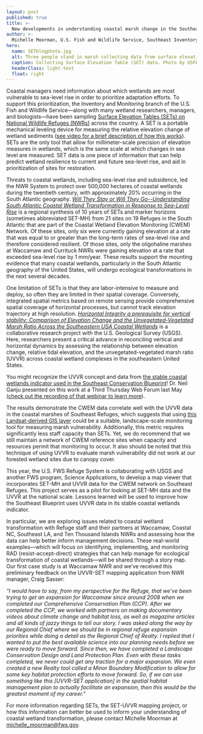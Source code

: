 ```yaml
---
layout: post
published: true
title: >-
  New developments in understanding coastal marsh change in the Southeast
author: >-
  Michelle Moorman, U.S. Fish and Wildlife Service, Southeast Inventory & Monitoring Branch
hero:
  name: SETblogphoto.jpg
  alt: Three people stand in marsh collecting data from surface elevation table monitoring station.
  caption: Collecting Surface Elevation Table (SET) data. Photo by USFWS.
  headerClass: light-text
  float: right
---
```

Coastal managers need information about which wetlands are most vulnerable to sea-level rise in order to prioritize adaptation efforts. To support this prioritization, the Inventory and Monitoring branch of the U.S. Fish and Wildlife Service—along with many wetland researchers, managers, and biologists—have been sampling [Surface Elevation Tables (SETs) on National Wildlife Refuges (NWRs)](https://ecos.fws.gov/ServCat/Reference/Profile/115052) across the country. A SET is a portable mechanical leveling device for measuring the relative elevation change of wetland sediments ([see video for a brief description of how this works](https://doimspp.sharepoint.com/:v:/s/fws-FF04R00000-inventory-and-monitoring/EZ3sU0HaucpBhC_rH4f7334B23U92mVgzHygR0MVR1c-cQ?e=BkpbeV)). SETs are the only tool that allow for millimeter-scale precision of elevation measures in wetlands, which is the same scale at which changes in sea level are measured. SET data is one piece of information that can help predict wetland resilience to current and future sea-level rise, and aid in prioritization of sites for restoration. <!--more-->

Threats to coastal wetlands, including sea-level rise and subsidence, led the NWR System to protect over 500,000 hectares of coastal wetlands during the twentieth century, with approximately 20% occurring in the South Atlantic geography. _[Will They Stay or Will They Go--Understanding South Atlantic Coastal Wetland Transformation in Response to Sea-Level Rise](https://link.springer.com/article/10.1007/s12237-023-01225-7)_ is a regional synthesis of 10 years of SETs and marker horizons (sometimes abbreviated SET-MH) from 21 sites on 19 Refuges in the South Atlantic that are part of the Coastal Wetland Elevation Monitoring (CWEM) Network. Of these sites, only six were currently gaining elevation at a rate that was equal to or greater than the long-term rates of sea-level rise and therefore considered resilient. Of those sites, only the oligohaline marshes at Waccamaw and Currituck NWRs were gaining elevation at a rate that exceeded sea-level rise by 1 mm/year. These results support the mounting evidence that many coastal wetlands, particularly in the South Atlantic geography of the United States, will undergo ecological transformations in the next several decades.

One limitation of SETs is that they are labor-intensive to measure and deploy, so often they are limited in their spatial coverage. Conversely, integrated spatial metrics based on remote sensing provide comprehensive spatial coverage of horizontal processes, but cannot track elevation trajectory at high resolution. [_Horizontal Integrity a prerequisite for vertical stability: Comparison of Elevation Change and the Unvegetated-Vegetated Marsh Ratio Across the Southeastern USA Coastal Wetlands_](https://link.springer.com/article/10.1007/s12237-023-01221-x) is a collaborative research project with the U.S. Geological Survey (USGS). Here, researchers present a critical advance in reconciling vertical and horizontal dynamics by assessing the relationship between elevation change, relative tidal elevation, and the unvegetated-vegetated marsh ratio (UVVR) across coastal wetland complexes in the southeastern United States.

You might recognize the UVVR concept and data from [the stable coastal wetlands indicator used in the Southeast Conservation Blueprint](https://secas-fws.hub.arcgis.com/maps/fws::stable-coastal-wetlands-southeast-blueprint-indicator/about)! Dr. Neil Ganju presented on this work at a Third Thursday Web Forum last May ([check out the recording of that webinar to learn more](https://youtu.be/9ULO2ZZNVxc)).

The results demonstrate the CWEM data correlate well with the UVVR data in the coastal marshes of Southeast Refuges, which suggests that using [this Landsat-derived GIS layer](https://www.sciencebase.gov/catalog/item/5fa18656d34e198cb793cba5) could be a suitable, landscape-scale monitoring tool for measuring marsh vulnerability. Additionally, this metric requires significantly less staff capacity than SETs. Yet, we do recommend that we still maintain a network of CWEM reference sites when capacity and resources permit that monitoring to occur. It also should be noted that this technique of using UVVR to evaluate marsh vulnerability did not work at our forested wetland sites due to canopy cover.

This year, the U.S. FWS Refuge System is collaborating with USGS and another FWS program, Science Applications, to develop a map viewer that incorporates SET-MH and UVVR data for the CWEM network on Southeast Refuges. This project serves as a pilot for looking at SET-MH data and the UVVR at the national scale. Lessons learned will be used to improve how the Southeast Blueprint uses UVVR data in its stable coastal wetlands indicator. 

In particular, we are exploring issues related to coastal wetland transformation with Refuge staff and their partners at Waccamaw, Coastal NC, Southeast LA, and Ten Thousand Islands NWRs and assessing how the data can help better inform management decisions. These real-world examples—which will focus on identifying, implementing, and monitoring RAD (resist-accept-direct) strategies that can help manage for ecological transformation of coastal wetlands—will be shared through a story map. Our first case study is at Waccamaw NWR and we’ve received this preliminary feedback on the UVVR-SET mapping application from NWR manager, Craig Sasser:

_“I would have to say, from my perspective for the Refuge, that we've been trying to get an expansion for Waccamaw since around 2008 when we completed our Comprehensive Conservation Plan (CCP).  After we completed the CCP, we worked with partners on making documentary videos about climate change and habitat loss, as well as magazine articles and all kinds of jazzy things to tell our story. I was asked along the way by our Regional Chief where we should be in regional refuge expansion priorities while doing a detail as the Regional Chief of Realty. I replied that I wanted to put the best available science into our planning needs before we were ready to move forward. Since then, we have completed a Landscape Conservation Design and Land Protection Plan.  Even with these tasks completed, we never could get any traction for a major expansion. We even created a new Realty tool called a Minor Boundary Modification to allow for some key habitat protection efforts to move forward. So, if we can use something like this [UVVR-SET application] in the spatial habitat management plan to actually facilitate an expansion, then this would be the greatest moment of my career."_

For more information regarding SETs, the SET-UVVR mapping project, or how this information can better be used to inform your understanding of coastal wetland transformation, please contact Michelle Moorman at [michelle_moorman@fws.gov](mailto:michelle_moorman@fws.gov). 
